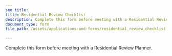 ```yaml
---
seo_title: 
title: Residential Review Checklist
description: Complete this form before meeting with a Residential Review Planner.
document_type: form
file_path: /assets/applications-and-forms/residential_review_checklist.pdf

---
```

Complete this form before meeting with a Residential Review Planner.
